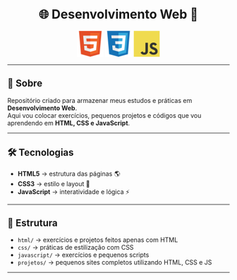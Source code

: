 <h1 align="center">🌐 Desenvolvimento Web 🚀</h1>

<p align="center">
  <img src="https://raw.githubusercontent.com/devicons/devicon/master/icons/html5/html5-original.svg" alt="HTML Logo" width="60"/>
  <img src="https://raw.githubusercontent.com/devicons/devicon/master/icons/css3/css3-original.svg" alt="CSS Logo" width="60"/>
  <img src="https://raw.githubusercontent.com/devicons/devicon/master/icons/javascript/javascript-original.svg" alt="JS Logo" width="60"/>
</p>

---

## 📌 Sobre
Repositório criado para armazenar meus estudos e práticas em **Desenvolvimento Web**.  
Aqui vou colocar exercícios, pequenos projetos e códigos que vou aprendendo em **HTML, CSS e JavaScript**.  

---

## 🛠️ Tecnologias
- **HTML5** → estrutura das páginas 🌎  
- **CSS3** → estilo e layout 🎨  
- **JavaScript** → interatividade e lógica ⚡  

---

## 📂 Estrutura
- `html/` → exercícios e projetos feitos apenas com HTML  
- `css/` → práticas de estilização com CSS  
- `javascript/` → exercícios e pequenos scripts  
- `projetos/` → pequenos sites completos utilizando HTML, CSS e JS  

---

